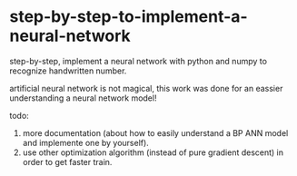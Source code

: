 # step-by-step-to-implement-a-neural-network
step-by-step, implement a neural network with python and numpy to recognize handwritten number. 

artificial neural network is not magical, this work was done for an eassier understanding a neural network model!

todo:
1. more documentation (about how to easily understand a BP ANN model and implemente one by yourself).
2. use other optimization algorithm (instead of pure gradient descent) in order to get faster train.
